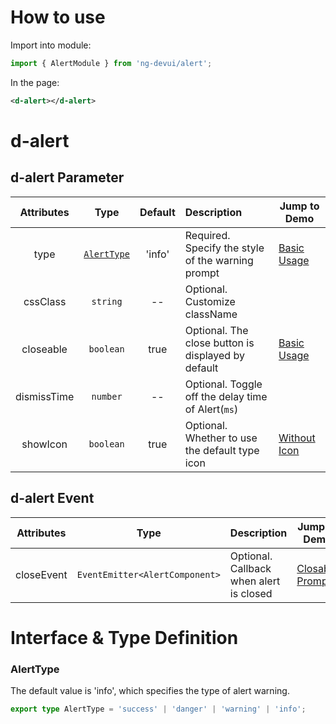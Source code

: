 # How to use

Import into module:

```ts
import { AlertModule } from 'ng-devui/alert';
```

In the page:

```xml
<d-alert></d-alert>
```
# d-alert
## d-alert Parameter

|    Attributes     |                   Type                   |  Default  | Description                                      |  Jump to Demo                                    |
| :---------: | :--------------------------------------: | :----: | :---------------------------------------- | ------------------------------------------ |
|    type     | [`AlertType`](#alerttype) | 'info' | Required. Specify the style of the warning prompt                 | [Basic Usage](demo#basic-usage) |
|  cssClass   |                 `string`                 |   --   | Optional. Customize className                     |
|  closeable  |                `boolean`                 |  true  | Optional. The close button is displayed by default   | [Basic Usage](demo#tips-to-close) |
| dismissTime |                 `number`                 |   --   | Optional. Toggle off the delay time of Alert(`ms`) |
|  showIcon   |                `boolean`                 |  true  | Optional. Whether to use the default type icon     | [Without Icon](demo#without-icon) |

## d-alert Event

|    Attributes    |        Type         |        Description              |          Jump to Demo            |
| :--------: | :-----------------: | :------------------------- | -------------------------------------------- |
| closeEvent | `EventEmitter<AlertComponent>` | Optional. Callback when alert is closed | [Closable Prompt](demo#tips-to-close) |

# Interface & Type Definition
### AlertType

The default value is 'info', which specifies the type of alert warning.

```ts
export type AlertType = 'success' | 'danger' | 'warning' | 'info';
```